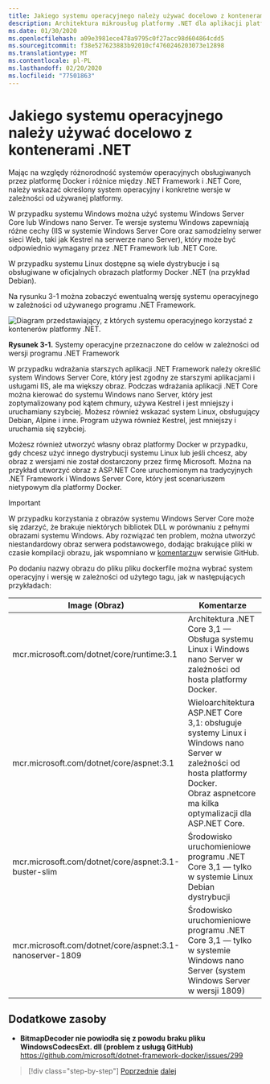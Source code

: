 ```yaml
---
title: Jakiego systemu operacyjnego należy używać docelowo z kontenerami .NET
description: Architektura mikrousług platformy .NET dla aplikacji platformy .NET w kontenerze | System operacyjny, który ma być przeznaczony dla kontenerów platformy .NET
ms.date: 01/30/2020
ms.openlocfilehash: a09e3981ece478a9795c0f27acc98d604864cdd5
ms.sourcegitcommit: f38e527623883b92010cf4760246203073e12898
ms.translationtype: MT
ms.contentlocale: pl-PL
ms.lasthandoff: 02/20/2020
ms.locfileid: "77501863"
---
```

# <a name="what-os-to-target-with-net-containers"></a>Jakiego systemu operacyjnego należy używać docelowo z kontenerami .NET

Mając na względy różnorodność systemów operacyjnych obsługiwanych przez platformę Docker i różnice między .NET Framework i .NET Core, należy wskazać określony system operacyjny i konkretne wersje w zależności od używanej platformy.

W przypadku systemu Windows można użyć systemu Windows Server Core lub Windows nano Server. Te wersje systemu Windows zapewniają różne cechy (IIS w systemie Windows Server Core oraz samodzielny serwer sieci Web, taki jak Kestrel na serwerze nano Server), który może być odpowiednio wymagany przez .NET Framework lub .NET Core.

W przypadku systemu Linux dostępne są wiele dystrybucje i są obsługiwane w oficjalnych obrazach platformy Docker .NET (na przykład Debian).

Na rysunku 3-1 można zobaczyć ewentualną wersję systemu operacyjnego w zależności od używanego programu .NET Framework.

![Diagram przedstawiający, z których systemu operacyjnego korzystać z kontenerów platformy .NET.](./media/net-container-os-targets/targeting-operating-systems.png)

**Rysunek 3-1.** Systemy operacyjne przeznaczone do celów w zależności od wersji programu .NET Framework

W przypadku wdrażania starszych aplikacji .NET Framework należy określić system Windows Server Core, który jest zgodny ze starszymi aplikacjami i usługami IIS, ale ma większy obraz. Podczas wdrażania aplikacji .NET Core można kierować do systemu Windows nano Server, który jest zoptymalizowany pod kątem chmury, używa Kestrel i jest mniejszy i uruchamiany szybciej. Możesz również wskazać system Linux, obsługujący Debian, Alpine i inne. Program używa również Kestrel, jest mniejszy i uruchamia się szybciej.

Możesz również utworzyć własny obraz platformy Docker w przypadku, gdy chcesz użyć innego dystrybucji systemu Linux lub jeśli chcesz, aby obraz z wersjami nie został dostarczony przez firmę Microsoft. Można na przykład utworzyć obraz z ASP.NET Core uruchomionym na tradycyjnych .NET Framework i Windows Server Core, który jest scenariuszem nietypowym dla platformy Docker.

> [!IMPORTANT]
> W przypadku korzystania z obrazów systemu Windows Server Core może się zdarzyć, że brakuje niektórych bibliotek DLL w porównaniu z pełnymi obrazami systemu Windows. Aby rozwiązać ten problem, można utworzyć niestandardowy obraz serwera podstawowego, dodając brakujące pliki w czasie kompilacji obrazu, jak wspomniano w [komentarzu](https://github.com/microsoft/dotnet-framework-docker/issues/299#issuecomment-511537448)w serwisie GitHub.

Po dodaniu nazwy obrazu do pliku pliku dockerfile można wybrać system operacyjny i wersję w zależności od użytego tagu, jak w następujących przykładach:

| Image (Obraz) | Komentarze |
|-------|----------|
| mcr.microsoft.com/dotnet/core/runtime:3.1 | Architektura .NET Core 3,1 — Obsługa systemu Linux i Windows nano Server w zależności od hosta platformy Docker. |
| mcr.microsoft.com/dotnet/core/aspnet:3.1 | Wieloarchitektura ASP.NET Core 3,1: obsługuje systemy Linux i Windows nano Server w zależności od hosta platformy Docker. <br/> Obraz aspnetcore ma kilka optymalizacji dla ASP.NET Core. |
| mcr.microsoft.com/dotnet/core/aspnet:3.1-buster-slim | Środowisko uruchomieniowe programu .NET Core 3,1 — tylko w systemie Linux Debian dystrybucji |
| mcr.microsoft.com/dotnet/core/aspnet:3.1-nanoserver-1809 | Środowisko uruchomieniowe programu .NET Core 3,1 — tylko w systemie Windows nano Server (system Windows Server w wersji 1809) |

## <a name="additional-resources"></a>Dodatkowe zasoby

- **BitmapDecoder nie powiodła się z powodu braku pliku WindowsCodecsExt. dll (problem z usługą GitHub)**  
  <https://github.com/microsoft/dotnet-framework-docker/issues/299>

> [!div class="step-by-step"]
> [Poprzednie](container-framework-choice-factors.md)
> [dalej](official-net-docker-images.md)
